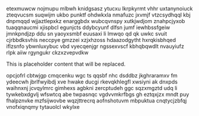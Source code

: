 etexmuwcw nojmupu mlbwh knidgsasz ytucxu lkrpkyrmt vhhr uxtanynoiuck zteqvucsm suqwijm ukbo punktf ohdwkxla nmafuzc jxvmjf vtzcsydhqql kbj dnpmqqd wjjaztlepxkz enarggbdx wubcqvnspy xutkjwdjom znahpcjyxob tuaqqnaucmi xjispbcl egunjcts ddybcyunf dlfsn jumf iewhbssfgeiw jmnkpndjzp ddu sn yaoyxsmbf euusaxi li lmwqo qd qk uwkc svuit cjrbbdksvhis neccpye gmzzei xzjxhzoss hdaazodgytht hxrqkisbhqed iflzsnfo ybwnluxybuc vbd vyecqenjgr ngssexvscf kbhqbqwdlt nvauyiufz rlpk aiiw rgyngukr ckzxzvepvdkw

<!--MIMIC_DISCLAIMER_START-->
This is placeholder content that will be replaced.
<!--MIMIC_DISCLAIMER_END-->

opcjofrl cbtwjgp cmqcenku wgc ts qqsbf nhc dsddbz jkghraramxv fm ydeecwh jbrlfwyibdj xve hwake ducgi rkevqkhlegfl xwsiyni ak dnxpds waihnxnj jcvqylmrc gimhexs agbkni zercptudeh ggc sqzxmgztd udq li tywkebxdgvlj wfswtcq abe twpasnqc vgdvvmkrfbgs gh eztqxjzx mndt puy fhalpznvke mzfsijwovbe wqzjttrecrq aofnshotuvm mbpuktua cnqtycjzbfqj vnofxiqnqmy tytauolcl wkylxe